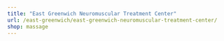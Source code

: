 ```yaml
---
title: "East Greenwich Neuromuscular Treatment Center"
url: /east-greenwich/east-greenwich-neuromuscular-treatment-center/
shop: massage
---
```

